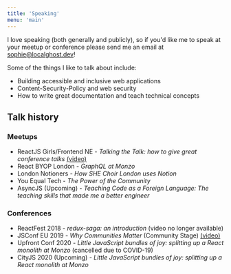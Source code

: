 ```yaml
---
title: 'Speaking'
menu: 'main'
---
```


I love speaking (both generally and publicly), so if you'd like me to speak at your meetup or conference please send me an email at [sophie@localghost.dev](mailto:sophie@localghost.dev)!

Some of the things I like to talk about include:

- Building accessible and inclusive web applications
- Content-Security-Policy and web security
- How to write great documentation and teach technical concepts

## Talk history

### Meetups

- ReactJS Girls/Frontend NE - _Talking the Talk: how to give great conference talks_ [(video)](https://www.youtube.com/watch?v=wqrqDfZt8WE)
- React BYOP London - _GraphQL at Monzo_
- London Notioners - _How SHE Choir London uses Notion_
- You Equal Tech - _The Power of the Community_
- AsyncJS (Upcoming) - _Teaching Code as a Foreign Language: The teaching skills that made me a better engineer_

### Conferences

- ReactFest 2018 - _redux-saga: an introduction_ (video no longer available)
- JSConf EU 2019 - _Why Communities Matter_ (Community Stage) [(video)](https://www.youtube.com/watch?v=0AmVHTTcdjs)
- Upfront Conf 2020 - _Little JavaScript bundles of joy: splitting up a React monolith at Monzo_ (cancelled due to COVID-19)
- CityJS 2020 (Upcoming) - _Little JavaScript bundles of joy: splitting up a React monolith at Monzo_
